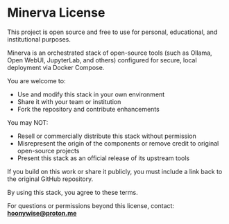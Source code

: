 Minerva License
===================

This project is open source and free to use for personal, educational, and institutional purposes.

Minerva is an orchestrated stack of open-source tools (such as Ollama, Open WebUI, JupyterLab, and others) configured for secure, local deployment via Docker Compose.

You are welcome to:

- Use and modify this stack in your own environment
- Share it with your team or institution
- Fork the repository and contribute enhancements

You may NOT:

- Resell or commercially distribute this stack without permission
- Misrepresent the origin of the components or remove credit to original open-source projects
- Present this stack as an official release of its upstream tools

If you build on this work or share it publicly, you must include a link back to the original GitHub repository.

By using this stack, you agree to these terms.

For questions or permissions beyond this license, contact:  
**<hoonywise@proton.me>**
